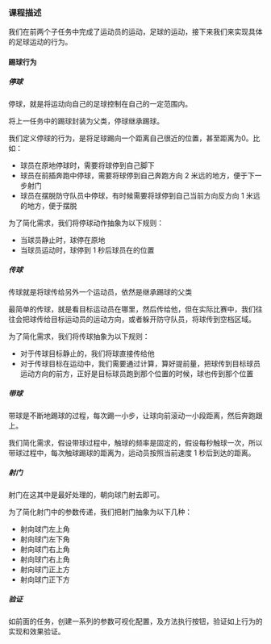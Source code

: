 ### 课程描述
我们在前两个子任务中完成了运动员的运动，足球的运动，接下来我们来实现具体的足球运动的行为。

#### 踢球行为
##### 停球
停球，就是将运动向自己的足球控制在自己的一定范围内。
<br/>

将上一任务中的踢球封装为父类，停球继承踢球。
<br/>

我们定义停球的行为，是将足球踢向一个距离自己很近的位置，甚至距离为0。比如：
- 球员在原地停球时，需要将球停到自己脚下
- 球员在前插奔跑中停球，需要将球停到自己奔跑方向 2 米远的地方，便于下一步射门
- 球员在摆脱防守队员中停球，有时候需要将球停到自己当前方向反方向 1 米远的地方，便于摆脱

为了简化需求，我们将停球动作抽象为以下规则：
- 当球员静止时，球停在原地
- 当球员运动时，球停到 1 秒后球员在的位置

##### 传球
传球就是将球传给另外一个运动员，依然是继承踢球的父类
<br/>

最简单的传球，就是看目标运动员在哪里，然后传给他，但在实际比赛中，我们往往会把球传给目标运动员的运动方向，或者躲开防守队员，将球传到空档区域。
<br/>

为了简化需求，我们将传球抽象为以下规则：
- 对于传球目标静止的，我们将球直接传给他
- 对于传球目标在运动中，我们需要通过计算，算好提前量，把球传到目标球员运动方向的前方，正好是目标球员跑到那个位置的时候，球也传到那个位置

##### 带球
带球是不断地踢球的过程，每次踢一小步，让球向前滚动一小段距离，然后奔跑跟上。
<br/>

我们简化需求，假设带球过程中，触球的频率是固定的，假设每秒触球一次，所以带球过程中，每次触球踢球的距离为，运动员按照当前速度 1 秒后到达的距离。

##### 射门
射门在这其中是最好处理的，朝向球门射去即可。
<br/>

为了简化射门中的参数传递，我们把射门抽象为以下几种：
- 射向球门左上角
- 射向球门左下角
- 射向球门右上角
- 射向球门右上角
- 射向球门正上方
- 射向球门正下方

##### 验证
如前面的任务，创建一系列的参数可视化配置，及方法执行按钮，验证如上行为的实现和效果验证。